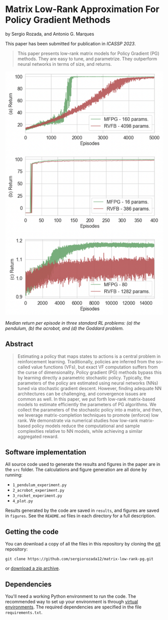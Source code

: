 # Matrix Low-Rank Approximation For Policy Gradient Methods

by
Sergio Rozada,
and Antonio G. Marques

This paper has been submitted for publication in *ICASSP 2023*.

> This paper presents low-rank matrix models for Policy Gradient (PG) methods. They are easy to tune, and parametrize. They outperform neural networks in terms of size, and returns.

![](figures/fig1.png)

*Median return per episode in three standard RL problems:
(a) the pendulum, (b) the acrobot, and (d) the Goddard problem.*


## Abstract

> Estimating a policy that maps states to actions is a central problem in reinforcement learning. Traditionally, policies are inferred from the so-called value functions (VFs), but exact VF computation suffers from the curse of dimensionality. Policy gradient (PG) methods bypass this by learning directly a parametric stochastic policy. Typically, the parameters of the policy are estimated using neural networks (NNs) tuned via stochastic gradient descent. However, finding adequate NN architectures can be challenging, and convergence issues are common as well. In this paper, we put forth low-rank matrix-based models to estimate efficiently the parameters of PG algorithms. We collect the parameters of the stochastic policy into a matrix, and then, we leverage matrix-completion techniques to promote (enforce) low rank. We demonstrate via numerical studies how low-rank matrix-based policy models reduce the computational and sample complexities relative to NN models, while achieving a similar aggregated reward.


## Software implementation

All source code used to generate the results and figures in the paper are in the `src` folder. The calculations and figure generation are all done by running:
* `1_pendulum_experiment.py`
* `2_acrobot_experiment.py`
* `3_rocket_experiment.py`
* `4_plot.py`

Results generated by the code are saved in `results`, and figures are saved in `figures`.
See the `README.md` files in each directory for a full description.


## Getting the code

You can download a copy of all the files in this repository by cloning the
[git](https://github.com/sergiorozada12/matrix-low-rank-pg) repository:

    git clone https://github.com/sergiorozada12/matrix-low-rank-pg.git

or [download a zip archive](https://github.com/sergiorozada12/matrix-low-rank-pg/archive/refs/heads/main.zip).


## Dependencies

You'll need a working Python environment to run the code.
The recommended way to set up your environment is through [virtual environments](https://docs.python.org/3/library/venv.html). The required dependencies are specified in the file `requirements.txt`.
